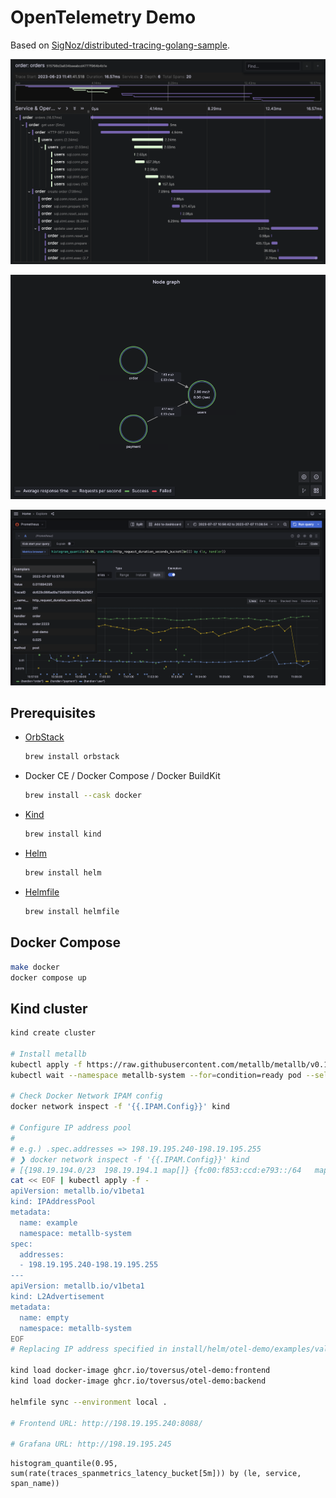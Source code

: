 # OpenTelemetry Demo

Based on [SigNoz/distributed-tracing-golang-sample](https://github.com/SigNoz/distributed-tracing-golang-sample).

![](./assets/imges/orders-tracing.png)

![](./assets/imges/service-graph.png)

![](./assets/imges/trace-exemplars.png)

## Prerequisites

- [OrbStack](https://docs.orbstack.dev/install)

  ```sh
  brew install orbstack
  ```

- Docker CE / Docker Compose / Docker BuildKit

  ```sh
  brew install --cask docker
  ```

- [Kind](https://kind.sigs.k8s.io/docs/user/quick-start/#installation)

  ```sh
  brew install kind
  ```

- [Helm](https://helm.sh/docs/intro/install/)

  ```sh
  brew install helm
  ```

- [Helmfile](https://helmfile.readthedocs.io/en/latest/#installation)

  ```sh
  brew install helmfile
  ```

## Docker Compose

```sh
make docker
docker compose up
```

## Kind cluster

```sh
kind create cluster

# Install metallb
kubectl apply -f https://raw.githubusercontent.com/metallb/metallb/v0.13.10/config/manifests/metallb-native.yaml
kubectl wait --namespace metallb-system --for=condition=ready pod --selector=app=metallb --timeout=90s

# Check Docker Network IPAM config
docker network inspect -f '{{.IPAM.Config}}' kind

# Configure IP address pool
#
# e.g.) .spec.addresses => 198.19.195.240-198.19.195.255
# ❯ docker network inspect -f '{{.IPAM.Config}}' kind
# [{198.19.194.0/23  198.19.194.1 map[]} {fc00:f853:ccd:e793::/64   map[]}]
cat << EOF | kubectl apply -f -
apiVersion: metallb.io/v1beta1
kind: IPAddressPool
metadata:
  name: example
  namespace: metallb-system
spec:
  addresses:
  - 198.19.195.240-198.19.195.255
---
apiVersion: metallb.io/v1beta1
kind: L2Advertisement
metadata:
  name: empty
  namespace: metallb-system
EOF
# Replacing IP address specified in install/helm/otel-demo/examples/values.local.yaml

kind load docker-image ghcr.io/toversus/otel-demo:frontend
kind load docker-image ghcr.io/toversus/otel-demo:backend

helmfile sync --environment local .

# Frontend URL: http://198.19.195.240:8088/

# Grafana URL: http://198.19.195.245
```


```
histogram_quantile(0.95, sum(rate(traces_spanmetrics_latency_bucket[5m])) by (le, service, span_name))
```